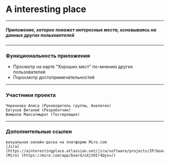 # A interesting place
____
##### Приложение, которое покажет интересные места, основываясь на данных других польхователей
____
### Функциональность приложения 
- Просмотр на карте "Хороших мест" по-мнению других пользователей
- Поросмотр достопримечательностей
____

### Участники проекта 
    Черенкова Алиса (Руководитель группы, Аналитик)
    Евтухов Виталий (Разработчик)
    Шамылов Максатмырат (Тестировщик)
____

### Дополнительные ссылки
    визуальная онлайн-доска на платформе Miro.com
    [Jira] (https://ainterestingplace.atlassian.net/jira/software/projects/IP/boards/1)
    [Miro] (https://miro.com/app/board/uXjVOIr4Qys=/)
